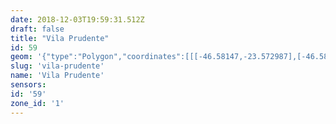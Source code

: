 ```yaml
---
date: 2018-12-03T19:59:31.512Z
draft: false
title: "Vila Prudente"
id: 59
geom: '{"type":"Polygon","coordinates":[[[-46.58147,-23.572987],[-46.584601,-23.574362],[-46.584849,-23.574402],[-46.584767,-23.574902],[-46.584783,-23.575408],[-46.585023,-23.576155],[-46.587542,-23.580141],[-46.588188,-23.580739],[-46.588531,-23.580913],[-46.588988,-23.581046],[-46.58939,-23.58109],[-46.589776,-23.58106],[-46.590589,-23.580773],[-46.590608,-23.580851],[-46.590081,-23.581904],[-46.596387,-23.58137],[-46.596569,-23.581427],[-46.59655,-23.581469],[-46.597126,-23.581498],[-46.594914,-23.586037],[-46.593901,-23.587453],[-46.579391,-23.604659],[-46.579306,-23.604221],[-46.579299,-23.603627],[-46.57945,-23.602719],[-46.579447,-23.602093],[-46.5794,-23.60189],[-46.57898,-23.601228],[-46.578831,-23.600893],[-46.578787,-23.600619],[-46.579019,-23.59953],[-46.577162,-23.60049],[-46.57675,-23.600601],[-46.575558,-23.600774],[-46.574812,-23.601085],[-46.568022,-23.605308],[-46.566883,-23.606267],[-46.565968,-23.606937],[-46.557947,-23.611871],[-46.557595,-23.612015],[-46.557061,-23.612079],[-46.556586,-23.611996],[-46.556271,-23.611858],[-46.554373,-23.610711],[-46.554073,-23.610476],[-46.55378,-23.610084],[-46.553479,-23.609321],[-46.553219,-23.608854],[-46.551247,-23.606689],[-46.551492,-23.606488],[-46.551723,-23.606391],[-46.551877,-23.606102],[-46.55188,-23.603701],[-46.551805,-23.603149],[-46.552098,-23.603055],[-46.551989,-23.602991],[-46.551123,-23.601925],[-46.550864,-23.601881],[-46.550458,-23.600527],[-46.551272,-23.600062],[-46.551124,-23.599543],[-46.5511,-23.597999],[-46.551168,-23.598023],[-46.553296,-23.596905],[-46.554456,-23.595891],[-46.554704,-23.595768],[-46.555129,-23.595682],[-46.555084,-23.595406],[-46.555336,-23.595305],[-46.555575,-23.595298],[-46.555803,-23.595712],[-46.555964,-23.595357],[-46.556692,-23.594695],[-46.558963,-23.59377],[-46.559357,-23.593337],[-46.5598,-23.592979],[-46.560737,-23.591842],[-46.561537,-23.591087],[-46.563332,-23.589034],[-46.563839,-23.588321],[-46.563969,-23.588284],[-46.565087,-23.58538],[-46.565118,-23.585277],[-46.565017,-23.585265],[-46.565978,-23.582851],[-46.56302,-23.582561],[-46.562894,-23.582365],[-46.5629,-23.582188],[-46.563123,-23.581369],[-46.563471,-23.581406],[-46.565554,-23.581344],[-46.567238,-23.581076],[-46.569757,-23.579992],[-46.572431,-23.579358],[-46.575897,-23.577568],[-46.576318,-23.577688],[-46.576803,-23.577615],[-46.57755,-23.5762],[-46.57775,-23.575983],[-46.578315,-23.576071],[-46.579283,-23.575876],[-46.57944,-23.575579],[-46.579351,-23.575017],[-46.579169,-23.574558],[-46.579817,-23.573998],[-46.580478,-23.573839],[-46.58147,-23.572987]]]}'
slug: 'vila-prudente'
name: 'Vila Prudente'
sensors:
id: '59'
zone_id: '1'
---
```

		